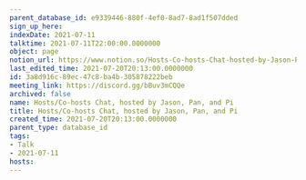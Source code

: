 ```yaml
---
parent_database_id: e9339446-880f-4ef0-8ad7-8ad1f507dded
sign_up_here: 
indexDate: 2021-07-11
talktime: 2021-07-11T22:00:00.0000000
object: page
notion_url: https://www.notion.so/Hosts-Co-hosts-Chat-hosted-by-Jason-Pan-and-Pi-3a8d916c89ec47c8ba4b305878222beb
last_edited_time: 2021-07-20T20:13:00.0000000
id: 3a8d916c-89ec-47c8-ba4b-305878222beb
meeting_link: https://discord.gg/bBuv3mCQQe
archived: false
name: Hosts/Co-hosts Chat, hosted by Jason, Pan, and Pi
title: Hosts/Co-hosts Chat, hosted by Jason, Pan, and Pi
created_time: 2021-07-20T20:13:00.0000000
parent_type: database_id
tags:
- Talk
- 2021-07-11
hosts: 
---
```





